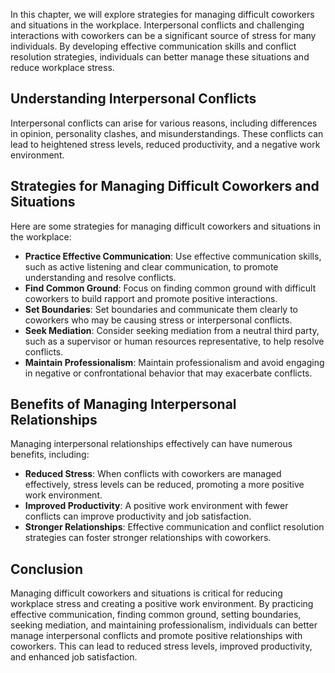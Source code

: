 
In this chapter, we will explore strategies for managing difficult coworkers and situations in the workplace. Interpersonal conflicts and challenging interactions with coworkers can be a significant source of stress for many individuals. By developing effective communication skills and conflict resolution strategies, individuals can better manage these situations and reduce workplace stress.

Understanding Interpersonal Conflicts
-------------------------------------

Interpersonal conflicts can arise for various reasons, including differences in opinion, personality clashes, and misunderstandings. These conflicts can lead to heightened stress levels, reduced productivity, and a negative work environment.

Strategies for Managing Difficult Coworkers and Situations
----------------------------------------------------------

Here are some strategies for managing difficult coworkers and situations in the workplace:

* **Practice Effective Communication**: Use effective communication skills, such as active listening and clear communication, to promote understanding and resolve conflicts.
* **Find Common Ground**: Focus on finding common ground with difficult coworkers to build rapport and promote positive interactions.
* **Set Boundaries**: Set boundaries and communicate them clearly to coworkers who may be causing stress or interpersonal conflicts.
* **Seek Mediation**: Consider seeking mediation from a neutral third party, such as a supervisor or human resources representative, to help resolve conflicts.
* **Maintain Professionalism**: Maintain professionalism and avoid engaging in negative or confrontational behavior that may exacerbate conflicts.

Benefits of Managing Interpersonal Relationships
------------------------------------------------

Managing interpersonal relationships effectively can have numerous benefits, including:

* **Reduced Stress**: When conflicts with coworkers are managed effectively, stress levels can be reduced, promoting a more positive work environment.
* **Improved Productivity**: A positive work environment with fewer conflicts can improve productivity and job satisfaction.
* **Stronger Relationships**: Effective communication and conflict resolution strategies can foster stronger relationships with coworkers.

Conclusion
----------

Managing difficult coworkers and situations is critical for reducing workplace stress and creating a positive work environment. By practicing effective communication, finding common ground, setting boundaries, seeking mediation, and maintaining professionalism, individuals can better manage interpersonal conflicts and promote positive relationships with coworkers. This can lead to reduced stress levels, improved productivity, and enhanced job satisfaction.
